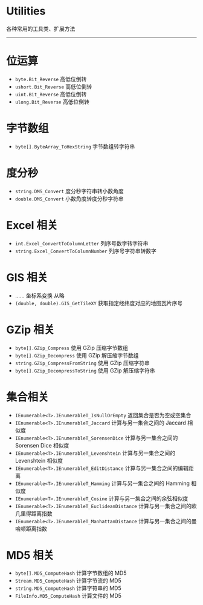 # Utilities
各种常用的工具类、扩展方法

--------

# 位运算

- `byte.Bit_Reverse` 高低位倒转
- `ushort.Bit_Reverse` 高低位倒转
- `uint.Bit_Reverse` 高低位倒转
- `ulong.Bit_Reverse` 高低位倒转

# 字节数组

- `byte[].ByteArray_ToHexString` 字节数组转字符串

# 度分秒

- `string.DMS_Convert` 度分秒字符串转小数角度
- `double.DMS_Convert` 小数角度转度分秒字符串

# Excel 相关

- `int.Excel_ConvertToColumnLetter` 列序号数字转字符串
- `string.Excel_ConvertToColumnNumber` 列序号字符串转数字

# GIS 相关

- …… 坐标系变换 从略
- `(double, double).GIS_GetTileXY` 获取指定经纬度对应的地图瓦片序号

# GZip 相关

- `byte[].GZip_Compress` 使用 GZip 压缩字节数组
- `byte[].GZip_Decompress` 使用 GZip 解压缩字节数组
- `string.GZip_CompressFromString` 使用 GZip 压缩字符串
- `byte[].GZip_DecompressToString` 使用 GZip 解压缩字符串

# 集合相关

- `IEnumerable<T>.IEnumerableT_IsNullOrEmpty` 返回集合是否为空或空集合
- `IEnumerable<T>.IEnumerableT_Jaccard` 计算与另一集合之间的 Jaccard 相似度
- `IEnumerable<T>.IEnumerableT_SorensenDice` 计算与另一集合之间的 Sorensen Dice 相似度
- `IEnumerable<T>.IEnumerableT_Levenshtein` 计算与另一集合之间的 Levenshtein 相似度
- `IEnumerable<T>.IEnumerableT_EditDistance` 计算与另一集合之间的编辑距离
- `IEnumerable<T>.IEnumerableT_Hamming` 计算与另一集合之间的 Hamming 相似度
- `IEnumerable<T>.IEnumerableT_Cosine` 计算与另一集合之间的余弦相似度
- `IEnumerable<T>.IEnumerableT_EuclideanDistance` 计算与另一集合之间的欧几里得距离指数
- `IEnumerable<T>.IEnumerableT_ManhattanDistance` 计算与另一集合之间的曼哈顿距离指数

# MD5 相关

- `byte[].MD5_ComputeHash` 计算字节数组的 MD5
- `Stream.MD5_ComputeHash` 计算字节流的 MD5
- `string.MD5_ComputeHash` 计算字符串的 MD5
- `FileInfo.MD5_ComputeHash` 计算文件的 MD5
